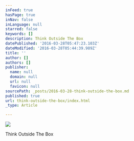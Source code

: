 ```yaml
---
inFeed: true
hasPage: true
inNav: false
inLanguage: null
starred: false
keywords: []
description: Think Outside The Box
datePublished: '2016-03-28T05:47:23.103Z'
dateModified: '2016-03-28T05:44:39.989Z'
title: ''
author: []
authors: []
publisher:
  name: null
  domain: null
  url: null
  favicon: null
sourcePath: _posts/2016-03-28-think-outside-the-box.md
published: true
url: think-outside-the-box/index.html
_type: Article

---
```

![](https://the-grid-user-content.s3-us-west-2.amazonaws.com/3cb6d86f-d8fa-4850-96f9-c0ab1d716cd6.jpg)

Think Outside The Box